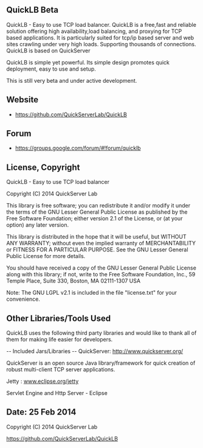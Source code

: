 
QuickLB Beta
------------
QuickLB - Easy to use TCP load balancer. QuickLB is a free,fast and reliable solution offering high availability,load balancing, and proxying for TCP based applications. It is particularly suited for tcp/ip based server and web sites crawling under very high loads. Supporting thousands of connections. QuickLB is based on QuickServer

QuickLB is simple yet powerful. Its simple design promotes quick deployment, easy to use and setup. 

This is still very beta and under active development.

Website
---------------------
 * https://github.com/QuickServerLab/QuickLB

Forum
---------------------
 * https://groups.google.com/forum/#!forum/quicklb

License, Copyright
---------------------
QuickLB - Easy to use TCP load balancer

Copyright (C) 2014 QuickServer Lab



This library is free software; you can redistribute it and/or
modify it under the terms of the GNU Lesser General Public
License as published by the Free Software Foundation; either
version 2.1 of the License, or (at your option) any later version.

This library is distributed in the hope that it will be useful,
but WITHOUT ANY WARRANTY; without even the implied warranty of
MERCHANTABILITY or FITNESS FOR A PARTICULAR PURPOSE. See the GNU
Lesser General Public License for more details.

You should have received a copy of the GNU Lesser General Public
License along with this library; if not, write to the Free Software
Foundation, Inc., 59 Temple Place, Suite 330, Boston, MA 02111-1307 USA

Note: The GNU LGPL v2.1 is included in the file "license.txt" for 
your convenience.


Other Libraries/Tools Used
--------------------------
QuickLB uses the following third party libraries and would like
to thank all of them for making life easier for developers.

-- Included Jars/Libraries --
QuickServer: http://www.quickserver.org/

 QuickServer is an open source Java library/framework for quick 
 creation of robust multi-client TCP server applications. 
 
Jetty : www.eclipse.org/jetty

 Servlet Engine and Http Server - Eclipse 


Date: 25 Feb 2014
---------------------

Copyright (C) 2014 QuickServer Lab

https://github.com/QuickServerLab/QuickLB
